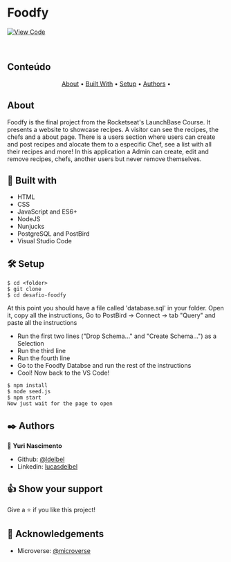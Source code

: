 # Foodfy

[![View Code](https://img.shields.io/badge/View%20-Code-green)](https://github.com/YNascimento/desafio-foodfy)

<br />
    
## Conteúdo

<p align="center">
  <a href="#about">About</a> •
  <a href="#with">Built With</a> •
  <a href="#setup">Setup</a> •
  <a href="#authors">Authors</a> •
</p>

## About <a name = "about"></a>

Foodfy is the final project from the Rocketseat's LaunchBase Course. It presents a website to showcase recipes.
A visitor can see the recipes, the chefs and a about page.
There is a users section where users can create and post recipes and alocate them to a especific Chef, see a list with all their recipes and more!
In this application a Admin can create, edit and remove recipes, chefs, another users but never remove themselves.

## 🔧 Built with <a name = "with"></a>

- HTML
- CSS
- JavaScript and ES6+
- NodeJS
- Nunjucks
- PostgreSQL and PostBird
- Visual Studio Code

## 🛠 Setup <a name = "setup"></a>

```
$ cd <folder>
$ git clone
$ cd desafio-foodfy
```
At this point you should have a file called 'database.sql' in your folder. 
Open it, copy all the instructions, Go to PostBird -> Connect -> tab "Query" and paste all the instructions

- Run the first two lines ("Drop Schema..." and "Create Schema...") as a Selection
- Run the third line
- Run the fourth line
- Go to the Foodfy Databse and run the rest of the instructions
- Cool! Now back to the VS Code!

```
$ npm install
$ node seed.js
$ npm start
Now just wait for the page to open
```

## ✒️ Authors <a name = "authors"></a>

👤 **Yuri Nascimento**

- Github: [@ldelbel](https://github.com/YNascimento)
- Linkedin: [lucasdelbel](https://www.linkedin.com/in/ynascimento/)


## 👍 Show your support

Give a ⭐️ if you like this project!

## :clap: Acknowledgements

- Microverse: [@microverse](https://www.microverse.org/)
